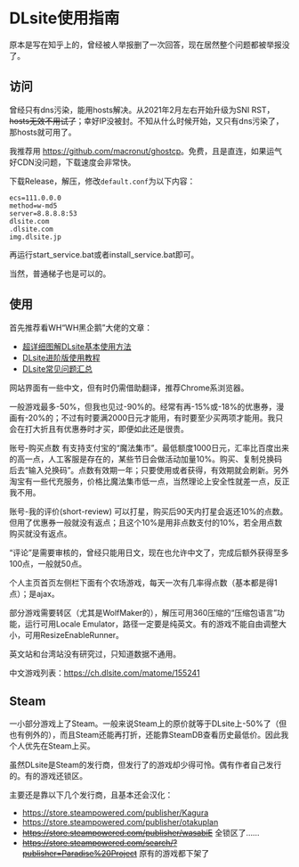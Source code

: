 # DLsite使用指南

原本是写在知乎上的，曾经被人举报删了一次回答，现在居然整个问题都被举报没了。

## 访问

曾经只有dns污染，能用hosts解决。从2021年2月左右开始升级为SNI RST，~~hosts无效不用试了~~；幸好IP没被封。不知从什么时候开始，又只有dns污染了，那hosts就可用了。

我推荐用 <https://github.com/macronut/ghostcp>。免费，且是直连，如果运气好CDN没问题，下载速度会非常快。

下载Release，解压，修改`default.conf`为以下内容：

```
ecs=111.0.0.0
method=w-md5
server=8.8.8.8:53
dlsite.com
.dlsite.com
img.dlsite.jp
```

再运行start_service.bat或者install_service.bat即可。

当然，普通梯子也是可以的。

## 使用

首先推荐看WH“WH黑企鹅”大佬的文章：

* [超详细图解DLsite基本使用方法](https://www.weibo.com/ttarticle/p/show?id=2309404304814015141577)
* [DLsite进阶版使用教程](https://www.weibo.com/ttarticle/p/show?id=2309404265719100494880)
* [DLsite常见问题汇总](https://krpengin.wordpress.com/2020/05/16/dlsitefaq/)

网站界面有一些中文，但有时仍需借助翻译，推荐Chrome系浏览器。

一般游戏最多-50%，但我也见过-90%的。经常有再-15%或-18%的优惠券，漫画有-20%的；不过有时要满2000日元才能用，有时要至少买两项才能用。我只会在打大折且有优惠券时才买，即便如此还是很贵。

账号-购买点数 有支持支付宝的“魔法集市”。最低额度1000日元，汇率比百度出来的高一点，人工客服是存在的，某些节日会做活动加量10%。购买、复制兑换码后去“输入兑换码”。点数有效期一年；只要使用或者获得，有效期就会刷新。另外淘宝有一些代充服务，价格比魔法集市低一点，当然理论上安全性就差一点，反正我不用。

账号-我的评价(short-review) 可以打星，购买后90天内打星会返还10%的点数。但用了优惠券一般就没有返点；且这个10%是用非点数支付的10%，若全用点数购买就没有返点。

“评论”是需要审核的，曾经只能用日文，现在也允许中文了，完成后额外获得至多100点，一般就50点。

个人主页首页左侧栏下面有个农场游戏，每天一次有几率得点数（基本都是得1点）；是ajax。

部分游戏需要转区（尤其是WolfMaker的），解压可用360压缩的“压缩包语言”功能，运行可用Locale Emulator，路径一定要是纯英文。有的游戏不能自由调整大小，可用ResizeEnableRunner。

英文站和台湾站没有研究过，只知道数据不通用。

中文游戏列表：https://ch.dlsite.com/matome/155241

## Steam

一小部分游戏上了Steam。一般来说Steam上的原价就等于DLsite上-50%了（但也有例外的），而且Steam还能再打折，还能靠SteamDB查看历史最低价。因此我个人优先在Steam上买。

虽然DLsite是Steam的发行商，但发行了的游戏却少得可怜。偶有作者自己发行的。有的游戏还锁区。

主要还是靠以下几个发行商，且基本还会汉化：

* <https://store.steampowered.com/publisher/Kagura>
* <https://store.steampowered.com/publisher/otakuplan>
* ~~<https://store.steampowered.com/publisher/wasabiE>~~ 全锁区了……
* ~~<https://store.steampowered.com/search/?publisher=Paradise%20Project>~~ 原有的游戏都下架了
